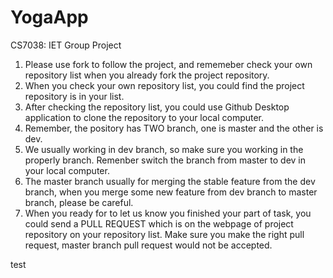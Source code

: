 # YogaApp
CS7038: IET Group Project

1. Please use fork to follow the project, and rememeber check your own repository list when you already fork the project repository.
2. When you check your own repository list, you could find the project repository is in your list.
3. After checking the repository list, you could use Github Desktop application to clone the repository to your local computer.
4. Remember, the pository has TWO branch, one is master and the other is dev. 
5. We usually working in dev branch, so make sure you working in the properly branch. Remenber switch the branch from master to dev in your local computer.
6. The master branch usually for merging the stable feature from the dev branch, when you merge some new feature from dev branch to master branch, please be careful.
7. When you ready for to let us know you finished your part of task, you could send a PULL REQUEST which is on the webpage of project repository on your repository list. Make sure you make the right pull request, master branch pull request would not be accepted.

test